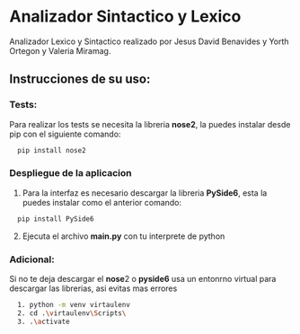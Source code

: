 
# Analizador Sintactico y Lexico

Analizador Lexico y Sintactico realizado por Jesus David Benavides y Yorth Ortegon y Valeria Miramag.

## Instrucciones de su uso:

### Tests:

Para realizar los tests se necesita la libreria **nose2**, la puedes instalar desde pip con el siguiente comando:

```bash
  pip install nose2
```
### Despliegue de la aplicacion

1. Para la interfaz es necesario descargar la libreria **PySide6**, esta la puedes instalar como el anterior comando:

```bash
  pip install PySide6
```

2. Ejecuta el archivo **main.py** con tu interprete de python

### Adicional:

Si no te deja descargar el **nose**2 o **pyside6** usa un entonrno virtual para descargar las librerias, asi evitas mas errores

```bash
  1. python -m venv virtaulenv
  2. cd .\virtaulenv\Scripts\
  3. .\activate
```




